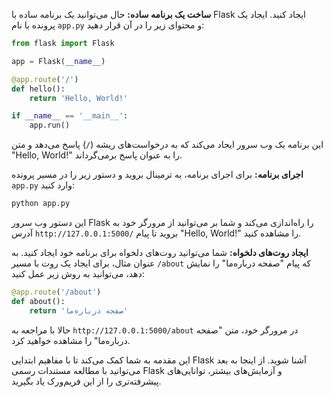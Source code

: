 
**ساخت یک برنامه ساده:**
حال می‌توانید یک برنامه ساده با Flask ایجاد کنید. ایجاد یک پرونده با نام `app.py` و محتوای زیر را در آن قرار دهید:

```python
from flask import Flask

app = Flask(__name__)

@app.route('/')
def hello():
    return 'Hello, World!'

if __name__ == '__main__':
    app.run()
```

این برنامه یک وب سرور ایجاد می‌کند که به درخواست‌های ریشه (`/`) پاسخ می‌دهد و متن "Hello, World!" را به عنوان پاسخ برمی‌گرداند.

**اجرای برنامه:**
برای اجرای برنامه، به ترمینال بروید و دستور زیر را در مسیر پرونده `app.py` وارد کنید:

```bash
python app.py
```

این دستور وب سرور Flask را راه‌اندازی می‌کند و شما بر می‌توانید از مرورگر خود به آدرس `http://127.0.0.1:5000/` بروید تا پیام "Hello, World!" را مشاهده کنید.

**ایجاد روت‌های دلخواه:**
شما می‌توانید روت‌های دلخواه برای برنامه خود ایجاد کنید. به عنوان مثال، برای ایجاد یک روت با مسیر `/about` که پیام "صفحه درباره‌ما" را نمایش دهد، می‌توانید به روش زیر عمل کنید:

```python
@app.route('/about')
def about():
    return 'صفحه درباره‌ما'
```

حالا با مراجعه به `http://127.0.0.1:5000/about` در مرورگر خود، متن "صفحه درباره‌ما" را مشاهده خواهید کرد.

این مقدمه به شما کمک می‌کند تا با مفاهیم ابتدایی Flask آشنا شوید. از اینجا به بعد می‌توانید با مطالعه مستندات رسمی Flask و آزمایش‌های بیشتر، توانایی‌های پیشرفته‌تری را از این فریم‌ورک یاد بگیرید.
